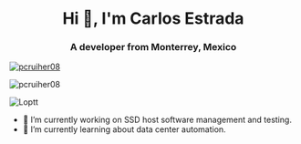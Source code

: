<!--

Here are some ideas to get you started:

- 🔭 I’m currently working on ...
- 🌱 I’m currently learning ...
- 👯 I’m looking to collaborate on ...
- 🤔 I’m looking for help with ...
- 💬 Ask me about ...
- 📫 How to reach me: ...
- 😄 Pronouns: ...
- ⚡ Fun fact: ...
-->
 
<h1 align="center">Hi 👋, I'm Carlos Estrada</h1>
<h3 align="center">A developer from Monterrey, Mexico</h3>

<p align="left"> <a href="https://github.com/ryo-ma/github-profile-trophy"><img src="https://github-profile-trophy.vercel.app/?username=Loptt&theme=onedark&margin-w=15&margin-h=15" alt="pcruiher08" /></a> </p>
<p><img src="https://github-readme-stats.vercel.app/api?username=Loptt&count_private=true&show_icons=true&include_all_commits=true&theme=onedark&hide=issues,prs" alt="pcruiher08" /></p>
<p align="left"> <img src="https://komarev.com/ghpvc/?username=Loptt&label=Profile%20views&color=0e75b6&style=flat" alt="Loptt" /> </p>

- 🔭 I’m currently working on SSD host software management and testing.
- 🌱 I’m currently learning about data center automation.
